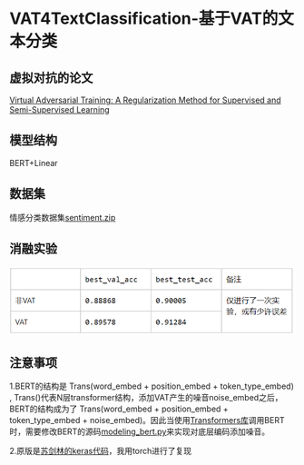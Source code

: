 # VAT4TextClassification-基于VAT的文本分类
## 虚拟对抗的论文
[Virtual Adversarial Training: A Regularization Method for Supervised and Semi-Supervised Learning](https://arxiv.org/abs/1704.03976)
## 模型结构
BERT+Linear
## 数据集
情感分类数据集[sentiment.zip](/sentiment.zip)
## 消融实验
![result](/result.png)
## 注意事项
1.BERT的结构是 Trans(word_embed + position_embed + token_type_embed) , Trans()代表N层transformer结构，添加VAT产生的噪音noise_embed之后，BERT的结构成为了 Trans(word_embed +   position_embed + token_type_embed + noise_embed)。因此当使用[Transformers库](https://github.com/huggingface/transformers)调用BERT时，需要修改BERT的源码[modeling_bert.py](modeling_bert.py)来实现对底层编码添加噪音。

2.原版是[苏剑林的keras代码](https://github.com/bojone/bert4keras/blob/master/examples/task_sentiment_virtual_adversarial_training.py)，我用torch进行了复现
